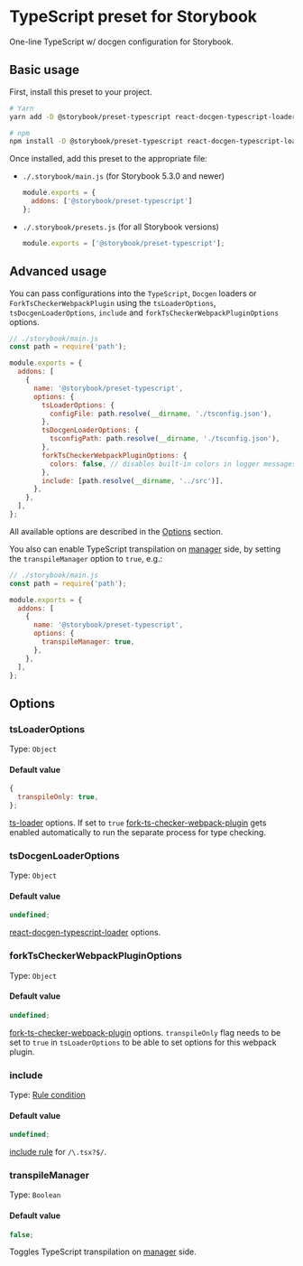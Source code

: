 # TypeScript preset for Storybook

One-line TypeScript w/ docgen configuration for Storybook.

## Basic usage

First, install this preset to your project.

```sh
# Yarn
yarn add -D @storybook/preset-typescript react-docgen-typescript-loader ts-loader fork-ts-checker-webpack-plugin

# npm
npm install -D @storybook/preset-typescript react-docgen-typescript-loader ts-loader fork-ts-checker-webpack-plugin
```

Once installed, add this preset to the appropriate file:

- `./.storybook/main.js` (for Storybook 5.3.0 and newer)

  ```js
  module.exports = {
    addons: ['@storybook/preset-typescript']
  };
  ```

- `./.storybook/presets.js` (for all Storybook versions)

  ```js
  module.exports = ['@storybook/preset-typescript'];
  ```

## Advanced usage

You can pass configurations into the `TypeScript`, `Docgen` loaders or `ForkTsCheckerWebpackPlugin` using the `tsLoaderOptions`, `tsDocgenLoaderOptions`, `include` and `forkTsCheckerWebpackPluginOptions` options.

```js
// ./storybook/main.js
const path = require('path');

module.exports = {
  addons: [
    {
      name: '@storybook/preset-typescript',
      options: {
        tsLoaderOptions: {
          configFile: path.resolve(__dirname, './tsconfig.json'),
        },
        tsDocgenLoaderOptions: {
          tsconfigPath: path.resolve(__dirname, './tsconfig.json'),
        },
        forkTsCheckerWebpackPluginOptions: {
          colors: false, // disables built-in colors in logger messages
        },
        include: [path.resolve(__dirname, '../src')],
      },
    },
  ],
};
```

All available options are described in the [Options](#options) section.

You also can enable TypeScript transpilation on [manager](https://storybook.js.org/docs/addons/writing-addons/) side, by setting the `transpileManager` option to `true`, e.g.:

```js
// ./storybook/main.js
const path = require('path');

module.exports = {
  addons: [
    {
      name: '@storybook/preset-typescript',
      options: {
        transpileManager: true,
      },
    },
  ],
};
```

## Options

### tsLoaderOptions

Type: `Object`

#### Default value

```js
{
  transpileOnly: true,
};
```

[ts-loader](https://github.com/TypeStrong/ts-loader#loader-options) options. If set to `true` [fork-ts-checker-webpack-plugin](https://github.com/TypeStrong/fork-ts-checker-webpack-plugin) gets enabled automatically to run the separate process for type checking.

### tsDocgenLoaderOptions

Type: `Object`

#### Default value

```js
undefined;
```

[react-docgen-typescript-loader](https://github.com/strothj/react-docgen-typescript-loader#loader-options) options.

### forkTsCheckerWebpackPluginOptions

Type: `Object`

#### Default value

```js
undefined;
```

[fork-ts-checker-webpack-plugin](https://github.com/TypeStrong/fork-ts-checker-webpack-plugin#options) options. `transpileOnly` flag needs to be set to `true` in `tsLoaderOptions` to be able to set options for this webpack plugin.

### include

Type: [Rule condition](https://webpack.js.org/configuration/module/#rule-conditions)

#### Default value

```js
undefined;
```

[include rule](https://webpack.js.org/configuration/module/#ruleinclude) for `/\.tsx?$/`.

### transpileManager

Type: `Boolean`

#### Default value

```js
false;
```

Toggles TypeScript transpilation on [manager](https://storybook.js.org/docs/addons/writing-addons/) side.
